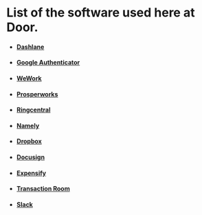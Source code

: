# List of the software used here at Door. 

* #### [Dashlane](/first-day/dashlane.md)  
* #### [Google Authenticator](/first-day/google-authenticator.md)  
* #### [WeWork](/first-day/wework.md)
* #### [Prosperworks](/first-day/prosperworks.md)  
* #### [Ringcentral](/first-day/ringcentral.md)  
* #### [Namely](/first-day/namely.md)  
* #### [Dropbox](/first-day/dropbox.md)  
* #### [Docusign](/first-day/docusign.md)  
* #### [Expensify](/first-day/expensify.md)  
* #### [Transaction Room](/first-day/transaction-room.md)  
* #### [Slack](/first-day/slack.md)  



